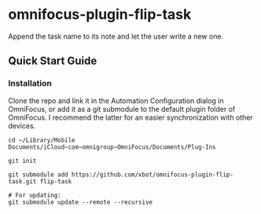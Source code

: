 # omnifocus-plugin-flip-task
Append the task name to its note and let the user write a new one.

## Quick Start Guide

### Installation

Clone the repo and link it in the Automation Configuration dialog in OmniFocus, or add it as a git submodule to the default plugin folder of OmniFocus. I recommend the latter for an easier synchronization with other devices.

```shell
cd ~/Library/Mobile Documents/iCloud~com~omnigroup~OmniFocus/Documents/Plug-Ins

git init

git submodule add https://github.com/xbot/omnifocus-plugin-flip-task.git flip-task

# For updating:
git submodule update --remote --recursive
```
